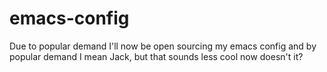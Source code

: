 # emacs-config
Due to popular demand I'll now be open sourcing my emacs config and by popular demand I mean Jack, but that sounds less cool now doesn't it?
